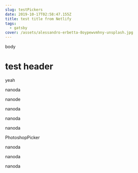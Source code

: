 ```yaml
---
slug: testPickers
date: 2019-10-17T02:58:47.155Z
title: test title from Netlify
tags:
  - gatsby
cover: /assets/alessandro-erbetta-8oypewvmhny-unsplash.jpg
---
```

body

<h1>test header</h1>

<LayoutTest><Test/><Test/><Test/></LayoutTest><Test/>

<ChromePicker />

yeah

<CirclePicker />

nanoda

<CompactPicker />



nanode

<GithubPicker />

nanoda

<HuePicker />

nanoda

<MaterialPicker />

nanoda

PhotoshopPicker

<SketchPicker />

nanoda

<SliderPicker />

nanoda

<SwatchesPicker />

nanoda

<TwitterPicker />
